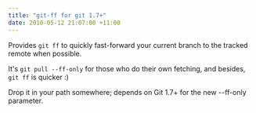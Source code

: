 ```yaml
---
title: "git-ff for git 1.7+"
date: 2010-05-12 21:07:00 +11:00
---
```

Provides `git ff` to quickly fast-forward your current branch to the tracked remote when possible.

It's `git pull --ff-only` for those who do their own fetching, and besides, `git ff` is quicker :)

Drop it in your path somewhere; depends on Git 1.7+ for the new --ff-only parameter.

<script src="http://gist.github.com/398090.js?file=git-ff"></script>
